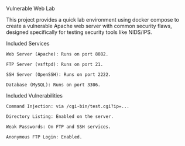 Vulnerable Web Lab

This project provides a quick lab environment using docker compose to create a vulnerable Apache web server with common security flaws, designed specifically for testing security tools like NIDS/IPS.

Included Services

    Web Server (Apache): Runs on port 8082.

    FTP Server (vsftpd): Runs on port 21.

    SSH Server (OpenSSH): Runs on port 2222.

    Database (MySQL): Runs on port 3306.

Included Vulnerabilities

    Command Injection: via /cgi-bin/test.cgi?ip=...

    Directory Listing: Enabled on the server.

    Weak Passwords: On FTP and SSH services.

    Anonymous FTP Login: Enabled.
